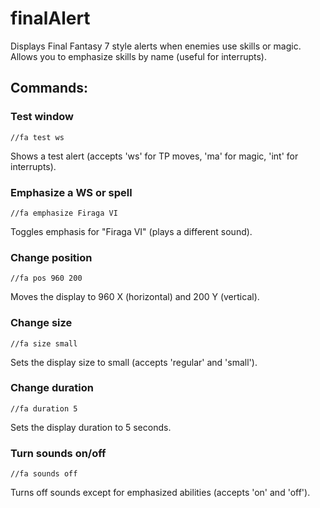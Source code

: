 # finalAlert
Displays Final Fantasy 7 style alerts when enemies use skills or magic. Allows you to emphasize skills by name (useful for interrupts).

## Commands:

### Test window
```
//fa test ws
```
Shows a test alert (accepts 'ws' for TP moves, 'ma' for magic, 'int' for interrupts).

### Emphasize a WS or spell
```
//fa emphasize Firaga VI
```
Toggles emphasis for "Firaga VI" (plays a different sound).

### Change position
```
//fa pos 960 200
```
Moves the display to 960 X (horizontal) and 200 Y (vertical).

### Change size
```
//fa size small
```
Sets the display size to small (accepts 'regular' and 'small').

### Change duration
```
//fa duration 5
```
Sets the display duration to 5 seconds.

### Turn sounds on/off
```
//fa sounds off
```
Turns off sounds except for emphasized abilities (accepts 'on' and 'off').
